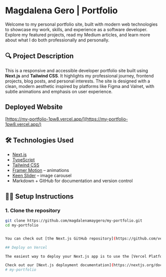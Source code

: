 # Magdalena Gero | Portfolio

Welcome to my personal portfolio site, built with modern web technologies to showcase my work, skills, and experience as a software developer. Explore my featured projects, read my Medium articles, and learn more about what I do both professionally and personally.

## 🔍 Project Description

This is a responsive and accessible developer portfolio site built using **Next.js** and **Tailwind CSS**. It highlights my professional journey, frontend projects, blog posts, and personal interests. The site is designed with a clean, modern aesthetic inspired by platforms like Figma and Valnet, with subtle animations and emphasis on user experience.

## Deployed Website

[https://my-portfolio-1pw8.vercel.app/](https://my-portfolio-1pw8.vercel.app/)


## 🛠️ Technologies Used

- [Next.js](https://nextjs.org/)
- [TypeScript](https://www.typescriptlang.org/)
- [Tailwind CSS](https://tailwindcss.com/)
- [Framer Motion](https://www.framer.com/motion/) – animations
- [Keen Slider](https://keen-slider.io/) – image carousel
- Markdown + GitHub for documentation and version control

## 🧑‍💻 Setup Instructions

### 1. Clone the repository

```bash
git clone https://github.com/magdalenamaygero/my-portfolio.git
cd my-portfolio


You can check out [the Next.js GitHub repository](https://github.com/vercel/next.js) - your feedback and contributions are welcome!

## Deploy on Vercel

The easiest way to deploy your Next.js app is to use the [Vercel Platform](https://vercel.com/new?utm_medium=default-template&filter=next.js&utm_source=create-next-app&utm_campaign=create-next-app-readme) from the creators of Next.js.

Check out our [Next.js deployment documentation](https://nextjs.org/docs/app/building-your-application/deploying) for more details.
# my-portfolio
